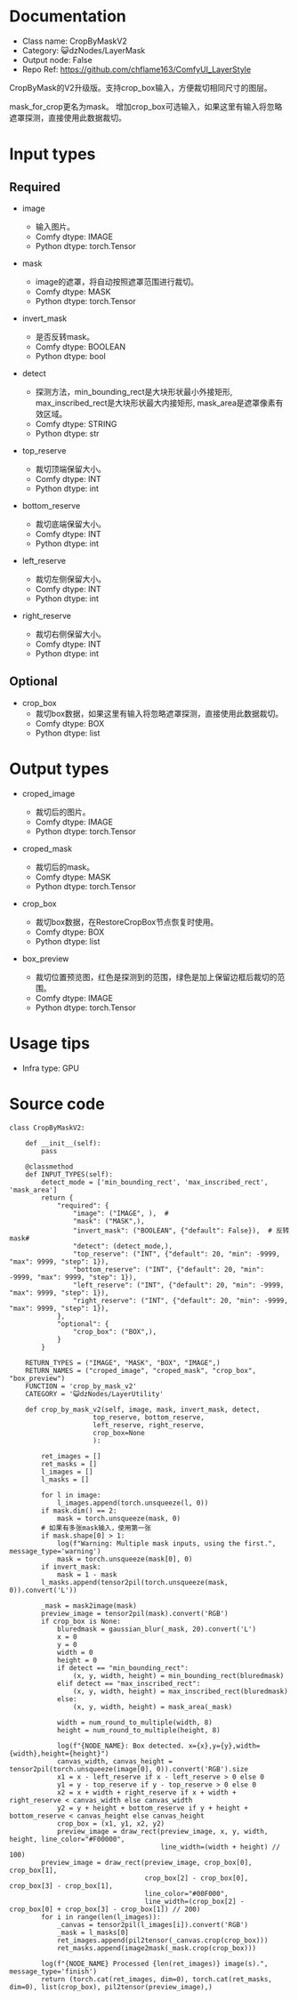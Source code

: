 # Documentation
- Class name: CropByMaskV2
- Category: 😺dzNodes/LayerMask
- Output node: False
- Repo Ref: https://github.com/chflame163/ComfyUI_LayerStyle

CropByMask的V2升级版。支持crop_box输入，方便裁切相同尺寸的图层。

mask_for_crop更名为mask。
增加crop_box可选输入，如果这里有输入将忽略遮罩探测，直接使用此数据裁切。

# Input types
## Required

- image
    - 输入图片。
    - Comfy dtype: IMAGE
    - Python dtype: torch.Tensor

- mask
    - image的遮罩，将自动按照遮罩范围进行裁切。
    - Comfy dtype: MASK
    - Python dtype: torch.Tensor

- invert_mask
    - 是否反转mask。
    - Comfy dtype: BOOLEAN
    - Python dtype: bool

- detect
    - 探测方法，min_bounding_rect是大块形状最小外接矩形, max_inscribed_rect是大块形状最大内接矩形, mask_area是遮罩像素有效区域。
    - Comfy dtype: STRING
    - Python dtype: str

- top_reserve
    - 裁切顶端保留大小。
    - Comfy dtype: INT
    - Python dtype: int

- bottom_reserve
    - 裁切底端保留大小。
    - Comfy dtype: INT
    - Python dtype: int

- left_reserve
    - 裁切左侧保留大小。
    - Comfy dtype: INT
    - Python dtype: int

- right_reserve
    - 裁切右侧保留大小。
    - Comfy dtype: INT
    - Python dtype: int

## Optional

- crop_box
    - 裁切box数据，如果这里有输入将忽略遮罩探测，直接使用此数据裁切。
    - Comfy dtype: BOX
    - Python dtype: list

# Output types

- croped_image
    - 裁切后的图片。
    - Comfy dtype: IMAGE
    - Python dtype: torch.Tensor

- croped_mask
    - 裁切后的mask。
    - Comfy dtype: MASK
    - Python dtype: torch.Tensor

- crop_box
    - 裁切box数据，在RestoreCropBox节点恢复时使用。
    - Comfy dtype: BOX
    - Python dtype: list

- box_preview
    - 裁切位置预览图，红色是探测到的范围，绿色是加上保留边框后裁切的范围。
    - Comfy dtype: IMAGE
    - Python dtype: torch.Tensor

# Usage tips
- Infra type: GPU

# Source code
```
class CropByMaskV2:

    def __init__(self):
        pass

    @classmethod
    def INPUT_TYPES(self):
        detect_mode = ['min_bounding_rect', 'max_inscribed_rect', 'mask_area']
        return {
            "required": {
                "image": ("IMAGE", ),  #
                "mask": ("MASK",),
                "invert_mask": ("BOOLEAN", {"default": False}),  # 反转mask#
                "detect": (detect_mode,),
                "top_reserve": ("INT", {"default": 20, "min": -9999, "max": 9999, "step": 1}),
                "bottom_reserve": ("INT", {"default": 20, "min": -9999, "max": 9999, "step": 1}),
                "left_reserve": ("INT", {"default": 20, "min": -9999, "max": 9999, "step": 1}),
                "right_reserve": ("INT", {"default": 20, "min": -9999, "max": 9999, "step": 1}),
            },
            "optional": {
                "crop_box": ("BOX",),
            }
        }

    RETURN_TYPES = ("IMAGE", "MASK", "BOX", "IMAGE",)
    RETURN_NAMES = ("croped_image", "croped_mask", "crop_box", "box_preview")
    FUNCTION = 'crop_by_mask_v2'
    CATEGORY = '😺dzNodes/LayerUtility'

    def crop_by_mask_v2(self, image, mask, invert_mask, detect,
                     top_reserve, bottom_reserve,
                     left_reserve, right_reserve,
                     crop_box=None
                     ):

        ret_images = []
        ret_masks = []
        l_images = []
        l_masks = []

        for l in image:
            l_images.append(torch.unsqueeze(l, 0))
        if mask.dim() == 2:
            mask = torch.unsqueeze(mask, 0)
        # 如果有多张mask输入，使用第一张
        if mask.shape[0] > 1:
            log(f"Warning: Multiple mask inputs, using the first.", message_type='warning')
            mask = torch.unsqueeze(mask[0], 0)
        if invert_mask:
            mask = 1 - mask
        l_masks.append(tensor2pil(torch.unsqueeze(mask, 0)).convert('L'))

        _mask = mask2image(mask)
        preview_image = tensor2pil(mask).convert('RGB')
        if crop_box is None:
            bluredmask = gaussian_blur(_mask, 20).convert('L')
            x = 0
            y = 0
            width = 0
            height = 0
            if detect == "min_bounding_rect":
                (x, y, width, height) = min_bounding_rect(bluredmask)
            elif detect == "max_inscribed_rect":
                (x, y, width, height) = max_inscribed_rect(bluredmask)
            else:
                (x, y, width, height) = mask_area(_mask)

            width = num_round_to_multiple(width, 8)
            height = num_round_to_multiple(height, 8)

            log(f"{NODE_NAME}: Box detected. x={x},y={y},width={width},height={height}")
            canvas_width, canvas_height = tensor2pil(torch.unsqueeze(image[0], 0)).convert('RGB').size
            x1 = x - left_reserve if x - left_reserve > 0 else 0
            y1 = y - top_reserve if y - top_reserve > 0 else 0
            x2 = x + width + right_reserve if x + width + right_reserve < canvas_width else canvas_width
            y2 = y + height + bottom_reserve if y + height + bottom_reserve < canvas_height else canvas_height
            crop_box = (x1, y1, x2, y2)
            preview_image = draw_rect(preview_image, x, y, width, height, line_color="#F00000",
                                      line_width=(width + height) // 100)
        preview_image = draw_rect(preview_image, crop_box[0], crop_box[1],
                                  crop_box[2] - crop_box[0], crop_box[3] - crop_box[1],
                                  line_color="#00F000",
                                  line_width=(crop_box[2] - crop_box[0] + crop_box[3] - crop_box[1]) // 200)
        for i in range(len(l_images)):
            _canvas = tensor2pil(l_images[i]).convert('RGB')
            _mask = l_masks[0]
            ret_images.append(pil2tensor(_canvas.crop(crop_box)))
            ret_masks.append(image2mask(_mask.crop(crop_box)))

        log(f"{NODE_NAME} Processed {len(ret_images)} image(s).", message_type='finish')
        return (torch.cat(ret_images, dim=0), torch.cat(ret_masks, dim=0), list(crop_box), pil2tensor(preview_image),)

```
